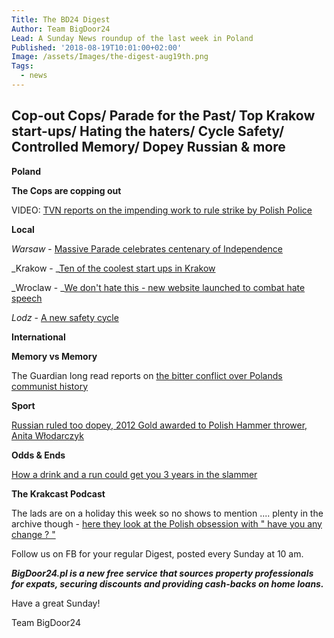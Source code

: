 ```yaml
---
Title: The BD24 Digest
Author: Team BigDoor24
Lead: A Sunday News roundup of the last week in Poland
Published: '2018-08-19T10:01:00+02:00'
Image: /assets/Images/the-digest-aug19th.png
Tags:
  - news
---
```

## **Cop-out Cops/ Parade for the Past/ Top Krakow start-ups/ Hating the haters/ Cycle Safety/ Controlled Memory/ Dopey Russian & more**

**Poland**

**The Cops are copping out**

VIDEO: [TVN reports on the impending work to rule strike by Polish Police](https://www.tvn24.pl/tvn24-news-in-english,157,m/police-trade-unions-announced-a-work-to-rule-strike,861569.html)

**Local**

_Warsaw_ - [Massive Parade celebrates centenary of Independence](https://voiceofeurope.com/2018/08/poland-celebrates-independence-centennial-with-massive-military-parade-in-warsaw/)

_Krakow - _[Ten of the coolest start ups in Krakow](https://www.siliconrepublic.com/start-ups/krakow-tech-entrepreneurs-software-iot-hardware)

_Wroclaw - _[We don't hate this - new website launched to combat hate speech](http://wroclawuncut.com/2018/08/13/new-website-launched-to-help-combat-hate-speech/)

_Lodz_ - [A new safety cycle](http://lodzpost.com/lodznews/priority-to-cyclists-new-street-signs-to-help-make-cycling-in-lodz-safer/)

**International**

**Memory vs Memory**

The Guardian long read reports on [the bitter conflict over Polands communist history](https://www.theguardian.com/news/2018/jul/13/poles-apart-the-bitter-conflict-over-a-nations-history-poland-monuments-communism-soviet-union)

**Sport**

[Russian ruled too dopey, 2012 Gold awarded to Polish Hammer thrower,  Anita Włodarczyk](http://www.thenews.pl/1/5/Artykul/377708,Poland%E2%80%99s-Wlodarczyk-awarded-2012-Olympic-gold-after-rival-disqualified)

**Odds & Ends**

[How a drink and a run could get you 3 years in the slammer ](http://wroclawuncut.com/2018/08/08/drunk-pitch-invader-could-be-jailed-for-3-years/)

**The Krakcast Podcast**

The lads are on a holiday this week so no shows to mention .... plenty in the archive though - [here they look at the Polish obsession with " have you any change ? "](https://www.krakcast.pl/e/krakcast-rant-change/)

Follow us on FB for your regular Digest, posted every Sunday at 10 am.

_**BigDoor24.pl is a new free service that sources property professionals for expats, securing discounts and providing cash-backs on home loans.**_

Have a great Sunday!

Team BigDoor24
